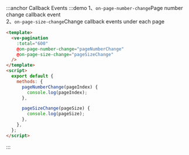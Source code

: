 :::anchor Callback Events
:::demo 1、`on-page-number-change`Page number change callback event<br>2、`on-page-size-change`Change callback events under each page

```html
<template>
  <ve-pagination
    :total="600"
    @on-page-number-change="pageNumberChange"
    @on-page-size-change="pageSizeChange"
  />
</template>
<script>
  export default {
    methods: {
      pageNumberChange(pageIndex) {
        console.log(pageIndex);
      },

      pageSizeChange(pageSize) {
        console.log(pageSize);
      },
    },
  };
</script>
```

:::
